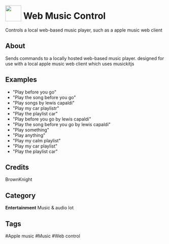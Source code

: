 # <img src="https://raw.githack.com/FortAwesome/Font-Awesome/master/svgs/solid/music.svg" card_color="#FS9E66" width="50" height="50" style="vertical-align:bottom"/> Web Music Control
Controls a local web-based music player, such as a apple music web client

## About
Sends commands to a locally hosted web-based music player. designed for use with a local apple music web client which uses musickitjs

## Examples
* "Play before you go"
* "Play the song before you go"
* "Play songs by lewis capaldi"
* "Play my car playlistr"
* "Play the playlist car"
* "Play before you go by lewis capaldi"
* "Play the song before you go by lewis capaldi"
* "Play something"
* "Play anything"
* "Play my calm playlist"
* "Play my car playlist"
* "Play the playlist car"

## Credits
BrownKnight

## Category
**Entertainment**
Music & audio
Iot

## Tags
#Apple music
#Music
#Web control

